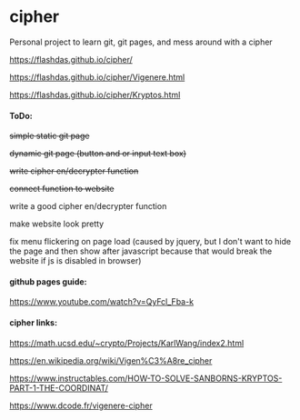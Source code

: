 # cipher
Personal project to learn git, git pages, and mess around with a cipher

https://flashdas.github.io/cipher/

https://flashdas.github.io/cipher/Vigenere.html

https://flashdas.github.io/cipher/Kryptos.html

#### ToDo:

~~simple static git page~~

~~dynamic git page (button and or input text box)~~

~~write cipher en/decrypter function~~

~~connect function to website~~

write a good cipher en/decrypter function

make website look pretty

fix menu flickering on page load (caused by jquery, but I don't want to hide the page and then show after javascript because that would break the website if js is disabled in browser)


#### github pages guide:

https://www.youtube.com/watch?v=QyFcl_Fba-k

#### cipher links:
https://math.ucsd.edu/~crypto/Projects/KarlWang/index2.html

https://en.wikipedia.org/wiki/Vigen%C3%A8re_cipher

https://www.instructables.com/HOW-TO-SOLVE-SANBORNS-KRYPTOS-PART-1-THE-COORDINAT/

https://www.dcode.fr/vigenere-cipher

